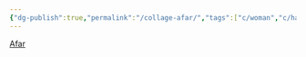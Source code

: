```yaml
---
{"dg-publish":true,"permalink":"/collage-afar/","tags":["c/woman","c/hand","c/flat-background","c/black"],"created":"2024-01-08T14:16:50.971-05:00","updated":"2024-01-08T14:17:12.564-05:00"}
---
```



[Afar](https://www.instagram.com/p/Cne5_MjOAZ5/)
